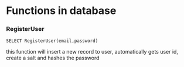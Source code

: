 # Functions in database
### RegisterUser
```
SELECT RegisterUser(email,password)
```
this function will insert a new record to user, automatically gets user id, create a salt and hashes the password
